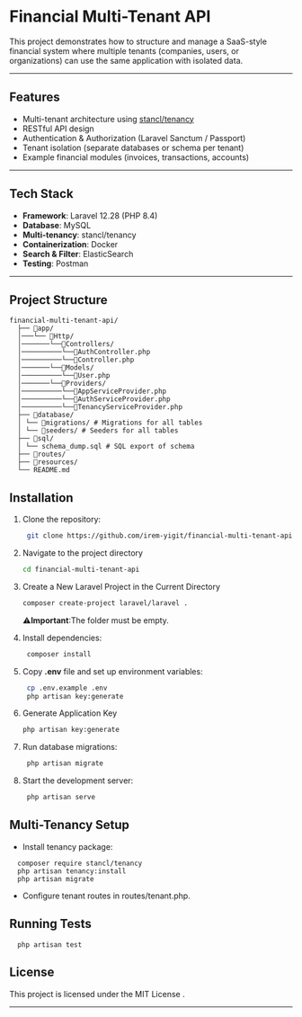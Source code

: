 # Financial Multi-Tenant API

This project demonstrates how to structure and manage a SaaS-style financial system where multiple tenants (companies, users, or organizations) can use the same application with isolated data.

---

## Features
- Multi-tenant architecture using [stancl/tenancy](https://tenancyforlaravel.com/)
- RESTful API design
- Authentication & Authorization (Laravel Sanctum / Passport)
- Tenant isolation (separate databases or schema per tenant)
- Example financial modules (invoices, transactions, accounts)

---

## Tech Stack
- **Framework**: Laravel 12.28 (PHP 8.4)
- **Database**: MySQL
- **Multi-tenancy**: stancl/tenancy
- **Containerization**: Docker
- **Search & Filter**: ElasticSearch
- **Testing**: Postman

---

## Project Structure
```
financial-multi-tenant-api/
  ├── 📁app/
  │───└── 📁Http/
  │───────└──📁Controllers/
  │──────────└──📁AuthController.php
  │──────────└──📁Controller.php
  │───────└──📁Models/
  │──────────└──📁User.php
  │───────└──📁Providers/
  │──────────└──📁AppServiceProvider.php
  │──────────└──📁AuthServiceProvider.php
  │──────────└──📁TenancyServiceProvider.php    
  ├── 📁database/
  │ └── 📁migrations/ # Migrations for all tables
  │ └── 📁seeders/ # Seeders for all tables
  ├── 📁sql/
  │ └── schema_dump.sql # SQL export of schema
  ├── 📁routes/
  ├── 📁resources/
  └── README.md
```


## Installation

1. Clone the repository:

   ```bash
    git clone https://github.com/irem-yigit/financial-multi-tenant-api.git
   ```
2. Navigate to the project directory 

    ```bash
    cd financial-multi-tenant-api
    ```
3. Create a New Laravel Project in the Current Directory

    ```bash
    composer create-project laravel/laravel .
    ```
    ⚠️**Important**:The folder must be empty.
4. Install dependencies:

   ```bash
    composer install
   ```

5. Copy **.env** file and set up environment variables:

   ```bash
    cp .env.example .env
    php artisan key:generate
   ```
6. Generate Application Key

    ```bash
    php artisan key:generate
   ```

7. Run database migrations:

   ```bash
    php artisan migrate
   ```
5. Start the development server:

   ```bash
    php artisan serve
   ```
## Multi-Tenancy Setup
* Install tenancy package:

 ```
   composer require stancl/tenancy
   php artisan tenancy:install
   php artisan migrate
 ```

* Configure tenant routes in routes/tenant.php.

## Running Tests
 ``` 
   php artisan test
 ```

## License

This project is licensed under the MIT License
.

---
